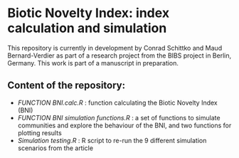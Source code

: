 # Biotic Novelty Index: index calculation and simulation

This repository is currently in development by Conrad Schittko and Maud Bernard-Verdier as part of a research project from the BIBS project in Berlin, Germany. This work is part of a manuscript in preparation.

## Content of the repository:

- *FUNCTION BNI.calc.R* : function calculating the Biotic Novelty Index (BNI)
- *FUNCTION BNI simulation functions.R* : a set of functions to simulate communities and explore the behaviour of the BNI, and two functions for plotting results 
- *Simulation testing.R* : R script to re-run the 9 different simulation scenarios from the article



